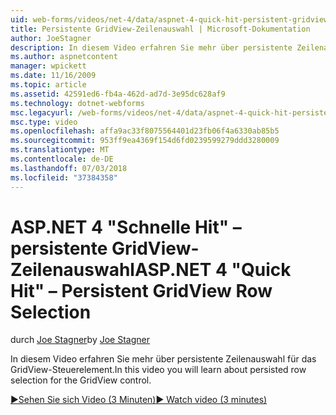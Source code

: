 ```yaml
---
uid: web-forms/videos/net-4/data/aspnet-4-quick-hit-persistent-gridview-row-selection
title: Persistente GridView-Zeilenauswahl | Microsoft-Dokumentation
author: JoeStagner
description: In diesem Video erfahren Sie mehr über persistente Zeilenauswahl für das GridView-Steuerelement.
ms.author: aspnetcontent
manager: wpickett
ms.date: 11/16/2009
ms.topic: article
ms.assetid: 42591ed6-fb4a-462d-ad7d-3e95dc628af9
ms.technology: dotnet-webforms
msc.legacyurl: /web-forms/videos/net-4/data/aspnet-4-quick-hit-persistent-gridview-row-selection
msc.type: video
ms.openlocfilehash: affa9ac33f8075564401d23fb06f4a6330ab85b5
ms.sourcegitcommit: 953ff9ea4369f154d6fd0239599279ddd3280009
ms.translationtype: MT
ms.contentlocale: de-DE
ms.lasthandoff: 07/03/2018
ms.locfileid: "37384358"
---
```

<a name="aspnet-4-quick-hit--persistent-gridview-row-selection"></a><span data-ttu-id="acddb-103">ASP.NET 4 "Schnelle Hit" – persistente GridView-Zeilenauswahl</span><span class="sxs-lookup"><span data-stu-id="acddb-103">ASP.NET 4 "Quick Hit" – Persistent GridView Row Selection</span></span>
====================
<span data-ttu-id="acddb-104">durch [Joe Stagner](https://github.com/JoeStagner)</span><span class="sxs-lookup"><span data-stu-id="acddb-104">by [Joe Stagner](https://github.com/JoeStagner)</span></span>

<span data-ttu-id="acddb-105">In diesem Video erfahren Sie mehr über persistente Zeilenauswahl für das GridView-Steuerelement.</span><span class="sxs-lookup"><span data-stu-id="acddb-105">In this video you will learn about persisted row selection for the GridView control.</span></span> 

[<span data-ttu-id="acddb-106">&#9654;Sehen Sie sich Video (3 Minuten)</span><span class="sxs-lookup"><span data-stu-id="acddb-106">&#9654; Watch video (3 minutes)</span></span>](https://channel9.msdn.com/Blogs/ASP-NET-Site-Videos/aspnet-4-quick-hit-persistent-gridview-row-selection)
